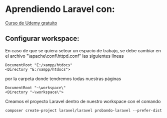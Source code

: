 # Aprendiendo Laravel con:
[Curso de Udemy gratuito](https://www.udemy.com/introduccion-a-laravel-5-primeros-pasos-framework-php/)

## Configurar workspace:
En caso de que se quiera setear un espacio de trabajo, se debe cambiar en el archivo "\apache\conf\httpd.conf" las siguientes líneas
```
DocumentRoot "E:/xampp/htdocs"
<Directory "E:/xampp/htdocs">
```
por la carpeta donde tendremos todas nuestras páginas
```
DocumentRoot "~\workspace\"
<Directory "~\workspace\">
```

Creamos el proyecto Laravel dentro de nuestro workspace con el comando
```
composer create-project laravel/laravel probando-laravel --prefer-dist
```
